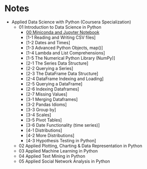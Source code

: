 # Notes

- Applied Data Science with Python (Coursera Specialization)
  * 01 Introduction to Data Science in Python
    + [00 Miniconda and Jupyter Notebook](https://github.com/siyinghan/Notes/blob/master/Applied%20Data%20Science%20with%20Python%20(Coursera%20Specialization)/01%20Introduction%20to%20Data%20Science%20in%20Python/00%20Miniconda%20and%20Jupyter%20Notebook.md)
    + [1-1 Reading and Writing CSV files]
    + [1-2 Dates and Times]
    + [1-3 Advanced Python Objects, map()]
    + [1-4 Lambda and List Comprehensions]
    + [1-5 The Numerical Python Library (NumPy)]
    + [2-1 The Series Data Structure]
    + [2-2 Querying a Series]
    + [2-3 The DataFrame Data Structure]
    + [2-4 DataFrame Indexing and Loading]
    + [2-5 Querying a DataFrame]
    + [2-6 Indexing Dataframes]
    + [2-7 Missing Values]
    + [3-1 Merging Dataframes]
    + [3-2 Pandas Idioms]
    + [3-3 Group by]
    + [3-4 Scales]
    + [3-5 Pivot Tables]
    + [3-6 Date Functionality (time series)]
    + [4-1 Distributions]
    + [4-2 More Distributions]
    + [4-3 Hypothesis Testing in Python]
  * 02 Applied Plotting, Charting & Data Representation in Python
  * 03 Applied Machine Learning in Python
  * 04 Applied Text Mining in Python
  * 05 Applied Social Network Analysis in Python
